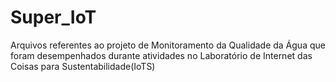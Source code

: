 # Super_IoT
Arquivos referentes ao projeto de Monitoramento da Qualidade da Água que foram desempenhados durante atividades no Laboratório de Internet das Coisas para Sustentabilidade(IoTS)
